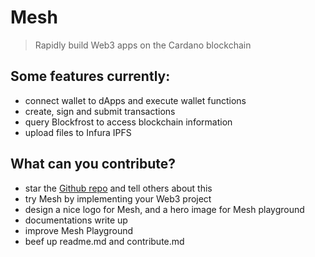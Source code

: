 # Mesh

> Rapidly build Web3 apps on the Cardano blockchain

## Some features currently:
- connect wallet to dApps and execute wallet functions
- create, sign and submit transactions
- query Blockfrost to access blockchain information
- upload files to Infura IPFS

## What can you contribute?
- star the [Github repo](https://github.com/MartifyLabs/mesh) and tell others about this
- try Mesh by implementing your Web3 project
- design a nice logo for Mesh, and a hero image for Mesh playground
- documentations write up
- improve Mesh Playground
- beef up readme.md and contribute.md

